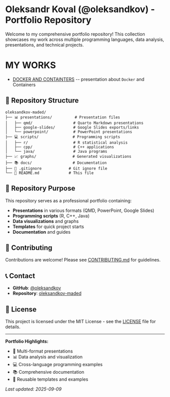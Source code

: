 # Oleksandr Koval (@oleksandkov) - Portfolio Repository

Welcome to my comprehensive portfolio repository! This collection showcases my work across multiple programming languages, data analysis, presentations, and technical projects.

# MY WORKS

- [DOCKER AND CONTAINTERS](https://raw.githack.com/oleksandkov/oleksandkov-maded/refs/heads/main/presentations/qmd/Docker.html?token=GHSAT0AAAAAADLC6LNKZM57QTW2X3D7RCPE2GNPP3A) -- presentation about `Docker` and Containers

## 📁 Repository Structure

```
oleksandkov-maded/
├── 📊 presentations/          # Presentation files
│   ├── qmd/                  # Quarto Markdown presentations
│   ├── google-slides/        # Google Slides exports/links
│   └── powerpoint/           # PowerPoint presentations
├── 💻 scripts/               # Programming scripts
│   ├── r/                    # R statistical analysis
│   ├── cpp/                  # C++ applications
│   └── java/                 # Java programs
├── 📈 graphs/                # Generated visualizations
├── 📚 docs/                  # Documentation
├── 🔧 .gitignore            # Git ignore file
└── 📄 README.md             # This file
```

## 🎯 Repository Purpose

This repository serves as a professional portfolio containing:
- **Presentations** in various formats (QMD, PowerPoint, Google Slides)
- **Programming scripts** (R, C++, Java)
- **Data visualizations** and graphs
- **Templates** for quick project starts
- **Documentation** and guides

## 🤝 Contributing

Contributions are welcome! Please see [CONTRIBUTING.md](docs/CONTRIBUTING.md) for guidelines.


## 📞 Contact

- **GitHub**: [@oleksandkov](https://github.com/oleksandkov)
- **Repository**: [oleksandkov-maded](https://github.com/oleksandkov/oleksandkov-maded)

## 📄 License

This project is licensed under the MIT License - see the [LICENSE](LICENSE) file for details.

---

**Portfolio Highlights:**
- 🎨 Multi-format presentations
- 📊 Data analysis and visualization
- 💻 Cross-language programming examples
- 📚 Comprehensive documentation
- 🔄 Reusable templates and examples

*Last updated: 2025-09-09*
